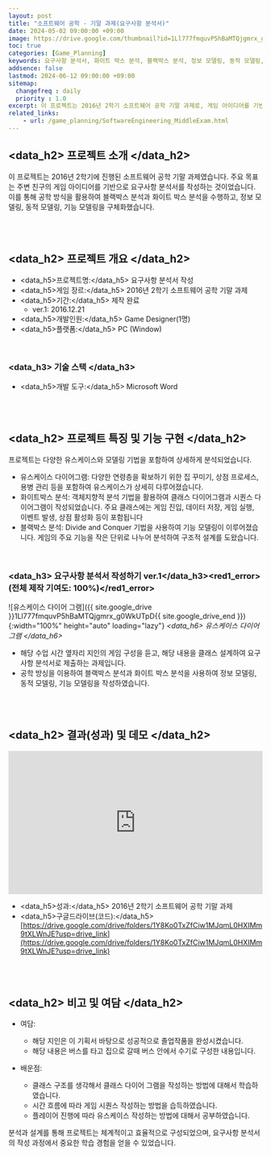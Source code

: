 ```yaml
---
layout: post
title: "소프트웨어 공학 - 기말 과제(요구사항 분석서)"
date: 2024-05-02 09:00:00 +09:00
image: https://drive.google.com/thumbnail?id=1Ll777fmquvP5hBaMTQjgmrx_g0WkUTpD
toc: true
categories: [Game_Planning] 
keywords: 요구사항 분석서, 화이트 박스 분석, 블랙박스 분석, 정보 모델링, 동적 모델링, 기능 모델링
addsence: false
lastmod: 2024-06-12 09:00:00 +09:00
sitemap:
  changefreq : daily
  priority : 1.0
excerpt: 이 프로젝트는 2016년 2학기 소프트웨어 공학 기말 과제로, 게임 아이디어를 기반으로 요구사항 분석서를 작성하여 정보, 동적, 기능 모델링을 수행한 작업입니다.
related_links:
    - url: /game_planning/SoftwareEngineering_MiddleExam.html
---
```


## <data_h2> 프로젝트 소개 </data_h2>

이 프로젝트는 2016년 2학기에 진행된 소프트웨어 공학 기말 과제였습니다. 주요 목표는 주변 친구의 게임 아이디어를 기반으로 요구사항 분석서를 작성하는 것이었습니다. 이를 통해 공학 방식을 활용하여 블랙박스 분석과 화이트 박스 분석을 수행하고, 정보 모델링, 동적 모델링, 기능 모델링을 구체화했습니다.

<br>
<br>

## <data_h2> 프로젝트 개요 </data_h2>

- <span><data_h5>프로젝트명:</data_h5> 요구사항 분석서 작성</span>
- <span><data_h5>게임 장르:</data_h5> 2016년 2학기 소프트웨어 공학 기말 과제</span>
- <span><data_h5>기간:</data_h5> 제작 완료</span>
    - ver.1: 2016.12.21
- <span><data_h5>개발인원:</data_h5> Game Designer(1명)</span>
- <span><data_h5>플랫폼:</data_h5> PC (Window)</span>

<br>

### <data_h3> 기술 스택 </data_h3>

- <span><data_h5>개발 도구:</data_h5> Microsoft Word </span>

<br>
<br>

## <data_h2> 프로젝트 특징 및 기능 구현 </data_h2>

프로젝트는 다양한 유스케이스와 모델링 기법을 포함하여 상세하게 분석되었습니다.

- 유스케이스 다이어그램: 다양한 연령층을 확보하기 위한 집 꾸미기, 상점 프로세스, 용병 관리 등을 포함하여 유스케이스가 상세히 다루어졌습니다.
- 화이트박스 분석: 객체지향적 분석 기법을 활용하여 클래스 다이어그램과 시퀀스 다이어그램이 작성되었습니다. 주요 클래스에는 게임 진입, 데이터 저장, 게임 실행, 이벤트 발생, 상점 활성화 등이 포함됩니다
- 블랙박스 분석: Divide and Conquer 기법을 사용하여 기능 모델링이 이루어졌습니다. 게임의 주요 기능을 작은 단위로 나누어 분석하여 구조적 설계를 도왔습니다.

<br>

### <data_h3> 요구사항 분석서 작성하기 ver.1</data_h3><red1_error> (전체 제작 기여도: 100%)</red1_error>

![유스케이스 다이어 그램]({{ site.google_drive }}1Ll777fmquvP5hBaMTQjgmrx_g0WkUTpD{{ site.google_drive_end }}){:width="100%" height="auto" loading="lazy"}
*<data_h6> 유스케이스 다이어 그램 </data_h6>*

- 해당 수업 시간 옆자리 지인의 게임 구성을 듣고, 해당 내용을 클래스 설계하여 요구사항 분석서로 제출하는 과제입니다.
- 공학 방싱을 이용하여 블랙박스 분석과 화이트 박스 분석을 사용하여 정보 모델링, 동적 모델링, 기능 모델링을 작성하였습니다.

<br>
<br>

## <data_h2> 결과(성과) 및 데모 </data_h2>

<iframe width="100%" style="aspect-ratio:16/9" src="https://drive.google.com/file/d/1RzFDWOgBoqgDgq2_zBvlh9F_SoN8Z4KO/preview" title="팀 프로젝트(the_Untitled_Kingdom)" frameborder="0" allow="accelerometer; autoplay; clipboard-write; encrypted-media; gyroscope; picture-in-picture; web-share" allowfullscreen></iframe>

- <span><data_h5>성과:</data_h5> 2016년 2학기 소프트웨어 공학 기말 과제 </span>
- <span><data_h5>구글드라이브(코드):</data_h5>[https://drive.google.com/drive/folders/1Y8Ko0TxZfCiw1MJqmL0HXIMm9tXLWnJE?usp=drive_link](https://drive.google.com/drive/folders/1Y8Ko0TxZfCiw1MJqmL0HXIMm9tXLWnJE?usp=drive_link)</span>

<br>
<br>

## <data_h2> 비고 및 여담 </data_h2>

- 여담:
    - 해당 지인은 이 기획서 바탕으로 성공적으로 졸업작품을 완성시켰습니다.
    - 해당 내용은 버스를 타고 집으로 갈때 버스 안에서 수기로 구성한 내용입니다.

- 배운점:
    - 클래스 구조를 생각해서 클래스 다이어 그램을 작성하는 방법에 대해서 학습하였습니다.
    - 시간 흐름에 따라 게임 시퀀스 작성하는 방법을 습득하였습니다.
    - 플레이어 진행에 따라 유스케이스 작성하는 방법에 대해서 공부하였습니다.

분석과 설계를 통해 프로젝트는 체계적이고 효율적으로 구성되었으며, 요구사항 분석서의 작성 과정에서 중요한 학습 경험을 얻을 수 있었습니다.